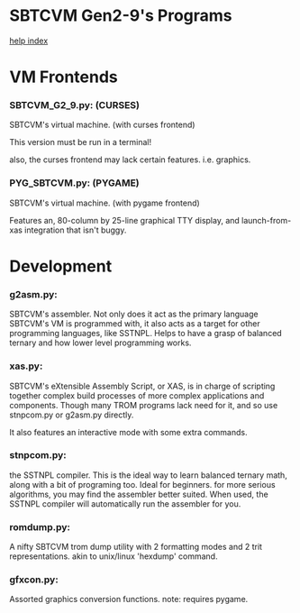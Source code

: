 # SBTCVM Gen2-9's Programs
[help index](index.md)

# VM Frontends

### SBTCVM_G2_9.py: (CURSES)
SBTCVM's virtual machine. (with curses frontend)

This version must be run in a terminal! 

also, the curses frontend may lack certain features. i.e. graphics.

### PYG_SBTCVM.py: (PYGAME)
SBTCVM's virtual machine. (with pygame frontend)

Features an, 80-column by 25-line graphical TTY display, and launch-from-xas integration that isn't buggy.


# Development

### g2asm.py:
SBTCVM's assembler. Not only does it act as the primary language SBTCVM's
VM is programmed with, it also acts as a target for other programming
languages, like SSTNPL. Helps to have a grasp of balanced ternary and how
lower level programming works.

### xas.py:
SBTCVM's eXtensible Assembly Script, or XAS, is in charge of scripting
together complex build processes of more complex applications and 
components. Though many TROM programs lack need for it, and so use
stnpcom.py or g2asm.py directly.

It also features an interactive mode with some extra commands.



### stnpcom.py:
the SSTNPL compiler. This is the ideal way to learn balanced ternary math,
along with a bit of programing too. Ideal for beginners. for more serious
algorithms, you may find the assembler better suited.
When used, the SSTNPL compiler will automatically run the assembler for you.

### romdump.py:
A nifty SBTCVM trom dump utility with 2 formatting modes and 2 trit
representations. akin to unix/linux 'hexdump' command.

### gfxcon.py:
Assorted graphics conversion functions. 
note: requires pygame.
